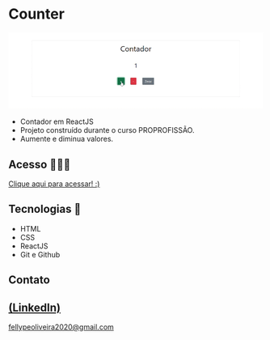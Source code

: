 # Counter

 ![preview](./.github/preview.gif)
 
 - Contador em ReactJS
 - Projeto construído durante o curso PROPROFISSÃO.
 - Aumente e diminua valores.

## Acesso 👨🏻‍💻
 [Clique aqui para acessar! :)](https://counterjs-fellype.vercel.app/)

## Tecnologias 👾
- HTML
- CSS
- ReactJS
- Git e Github

## Contato
[(LinkedIn)](https://www.linkedin.com/in/fellype-oliveira-920699230/)
-----
fellypeoliveira2020@gmail.com
